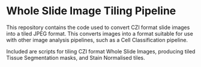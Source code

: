 # Whole Slide Image Tiling Pipeline

This repository contains the code used to convert CZI format slide images into a tiled JPEG format. This converts images into a format suitable for use with other image analysis pipelines, such as a Cell Classification pipeline.

Included are scripts for tiling CZI format Whole Slide Images, producing tiled Tissue Segmentation masks, and Stain Normalised tiles.
